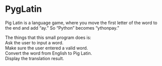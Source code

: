 # PygLatin
Pig Latin is a language game, where you move the first letter of the word to the end and add “ay.” So “Python” becomes “ythonpay.” 

The things that this small program does is:                 
Ask the user to input a word.                 
Make sure the user entered a valid word.                  
Convert the word from English to Pig Latin.                             
Display the translation result.                                                        
